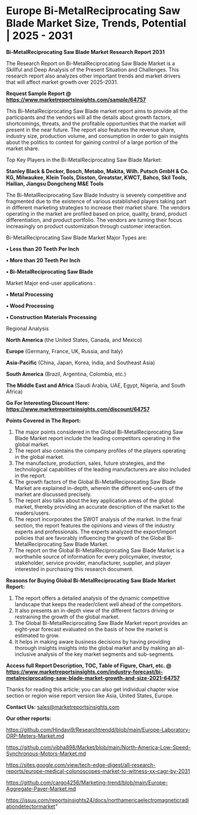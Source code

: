 # Europe Bi-MetalReciprocating Saw Blade Market Size, Trends, Potential | 2025 - 2031

<strong>Bi-MetalReciprocating Saw Blade Market Research Report 2031</strong>

The Research Report on Bi-MetalReciprocating Saw Blade Market is a Skillful and Deep Analysis of the Present Situation and Challenges. This research report also analyzes other important trends and market drivers that will affect market growth over 2025-2031.

<strong>Request Sample Report @ <a href=https://www.marketreportsinsights.com/sample/64757>https://www.marketreportsinsights.com/sample/64757</a></strong>

This Bi-MetalReciprocating Saw Blade market report aims to provide all the participants and the vendors will all the details about growth factors, shortcomings, threats, and the profitable opportunities that the market will present in the near future. The report also features the revenue share, industry size, production volume, and consumption in order to gain insights about the politics to contest for gaining control of a large portion of the market share.

Top Key Players in the Bi-MetalReciprocating Saw Blade Market:

<strong>Stanley Black & Decker, Bosch, Metabo, Makita, Wilh. Putsch GmbH & Co. KG, Milwaukee, Klein Tools, Disston, Greatstar, KWCT, Bahco, Skil Tools, Hailian, Jiangsu Dongcheng M&E Tools</strong>

The Bi-MetalReciprocating Saw Blade Industry is severely competitive and fragmented due to the existence of various established players taking part in different marketing strategies to increase their market share. The vendors operating in the market are profiled based on price, quality, brand, product differentiation, and product portfolio. The vendors are turning their focus increasingly on product customization through customer interaction.

Bi-MetalReciprocating Saw Blade Market Major Types are:

<strong>• Less than 20 Teeth Per Inch

• More than 20 Teeth Per Inch

• Bi-MetalReciprocating Saw Blade</strong>

Market Major end-user applications :

<strong>• Metal Processing

• Wood Processing

• Construction Materials Processing</strong>

Regional Analysis

</u><strong><b>North America</b></strong> (the United States, Canada, and Mexico)

<strong><b>Europe </b></strong>(Germany, France, UK, Russia, and Italy)

<strong><b>Asia-Pacific</b></strong> (China, Japan, Korea, India, and Southeast Asia)

<strong><b>South America</b></strong> (Brazil, Argentina, Colombia, etc.)

<strong><b>The Middle East and Africa</b></strong> (Saudi Arabia, UAE, Egypt, Nigeria, and South Africa)

<strong>Go For Interesting Discount Here: <a href=https://www.marketreportsinsights.com/discount/64757>https://www.marketreportsinsights.com/discount/64757</a></strong>

<strong>Points Covered in The Report:</strong>
<ol>
  <li>The major points considered in the Global Bi-MetalReciprocating Saw Blade Market report include the leading competitors operating in the global market.</li>
  <li>The report also contains the company profiles of the players operating in the global market.</li>
  <li>The manufacture, production, sales, future strategies, and the technological capabilities of the leading manufacturers are also included in the report.</li>
  <li>The growth factors of the Global Bi-MetalReciprocating Saw Blade Market are explained in-depth, wherein the different end-users of the market are discussed precisely.</li>
  <li>The report also talks about the key application areas of the global market, thereby providing an accurate description of the market to the readers/users.</li>
  <li>The report incorporates the SWOT analysis of the market. In the final section, the report features the opinions and views of the industry experts and professionals. The experts analyzed the export/import policies that are favorably influencing the growth of the Global Bi-MetalReciprocating Saw Blade Market.</li>
  <li>The report on the Global Bi-MetalReciprocating Saw Blade Market is a worthwhile source of information for every policymaker, investor, stakeholder, service provider, manufacturer, supplier, and player interested in purchasing this research document.</li>
</ol>
<strong>Reasons for Buying Global Bi-MetalReciprocating Saw Blade Market Report:</strong>

<ol>
  <li>The report offers a detailed analysis of the dynamic competitive landscape that keeps the reader/client well ahead of the competitors.</li>
  <li>It also presents an in-depth view of the different factors driving or restraining the growth of the global market.</li>
  <li>The Global Bi-MetalReciprocating Saw Blade Market report provides an eight-year forecast evaluated on the basis of how the market is estimated to grow.</li>
  <li>It helps in making aware business decisions by having providing thorough insights insights into the global market and by making an all-inclusive analysis of the key market segments and sub-segments.</li>
</ol>
<strong>Access full Report Description, TOC, Table of Figure, Chart, etc. @ <a href=https://www.marketreportsinsights.com/industry-forecast/bi-metalreciprocating-saw-blade-market-growth-and-size-2021-64757>https://www.marketreportsinsights.com/industry-forecast/bi-metalreciprocating-saw-blade-market-growth-and-size-2021-64757</a></strong>


Thanks for reading this article; you can also get individual chapter wise section or region wise report version like Asia, United States, Europe.

<strong>Contact Us:</strong>
sales@marketreportsinsights.com

<strong>Our other reports:</strong>

<a href=https://github.com/Hindavi9/Researchtrendd/blob/main/Europe-Laboratory-ORP-Meters-Market.md>https://github.com/Hindavi9/Researchtrendd/blob/main/Europe-Laboratory-ORP-Meters-Market.md</a>

<a href=https://github.com/vibha898/Market/blob/main/North-America-Low-Speed-Synchronous-Motors-Market.md>https://github.com/vibha898/Market/blob/main/North-America-Low-Speed-Synchronous-Motors-Market.md</a>

<a href=https://sites.google.com/view/tech-edge-digest/all-research-reports/europe-medical-colonoscopes-market-to-witness-xx-cagr-by-2031>https://sites.google.com/view/tech-edge-digest/all-research-reports/europe-medical-colonoscopes-market-to-witness-xx-cagr-by-2031</a>

<a href=https://github.com/cargo4256/Marketing-trend/blob/main/Europe-Aggregate-Paver-Market.md>https://github.com/cargo4256/Marketing-trend/blob/main/Europe-Aggregate-Paver-Market.md</a>

<a href=https://issuu.com/reportsinsights24/docs/northamericaelectromagneticradiationdetectormarket>https://issuu.com/reportsinsights24/docs/northamericaelectromagneticradiationdetectormarket</a>"
